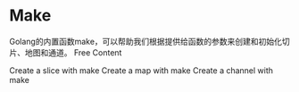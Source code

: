 # Make

Golang的内置函数make，可以帮助我们根据提供给函数的参数来创建和初始化切片、地图和通道。
<ResourceGroupTitle>Free Content</ResourceGroupTitle>

<BadgeLink badgeText='Read' href='https://www.golangprograms.com/how-to-create-slice-using-make-function-in-golang.html'>Create a slice with make</BadgeLink>
<BadgeLink badgeText='Read' href='https://www.golangprograms.com/golang-package-examples/how-to-create-map-using-the-make-function-in-go.html'>Create a map with make</BadgeLink>
<BadgeLink badgeText='Read' href='https://www.programiz.com/golang/channel#channel'>Create a channel with make</BadgeLink>